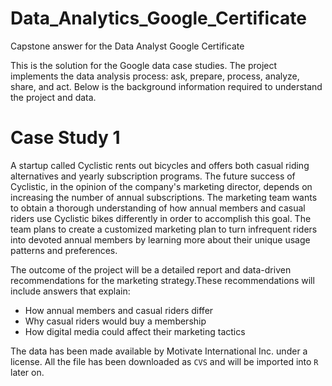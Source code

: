 # Data_Analytics_Google_Certificate
Capstone answer for the Data Analyst Google Certificate

This is the solution for the Google data case studies. The project implements the data analysis process: ask, prepare, process, analyze, share, and act. Below is the background information required to understand the project and data.

# Case Study 1

A startup called Cyclistic rents out bicycles and offers both casual riding alternatives and yearly subscription programs. The future success of Cyclistic, in the opinion of the company's marketing director, depends on increasing the number of annual subscriptions. The marketing team wants to obtain a thorough understanding of how annual members and casual riders use Cyclistic bikes differently in order to accomplish this goal. The team plans to create a customized marketing plan to turn infrequent riders into devoted annual members by learning more about their unique usage patterns and preferences.

The outcome of the project will be a detailed report and data-driven recommendations for the marketing strategy.These recommendations will include answers that explain:
- How annual members and casual riders differ
- Why casual riders would buy a membership
- How digital media could affect their marketing tactics

The data has been made available by Motivate International Inc. under a license. All the file has been downloaded as `CVS` and  will  be imported into `R` later on.
